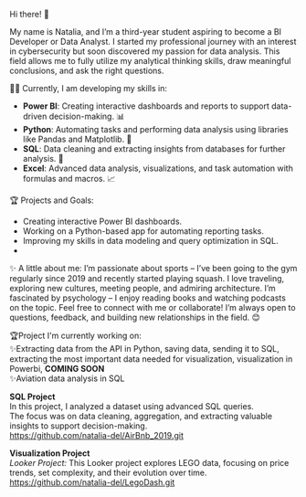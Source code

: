 Hi there! 👋

My name is Natalia, and I’m a third-year student aspiring to become a BI Developer or Data Analyst.
I started my professional journey with an interest in cybersecurity but soon discovered my passion for data analysis. 
This field allows me to fully utilize my analytical thinking skills, draw meaningful conclusions, and ask the right questions.

👩‍💻 Currently, I am developing my skills in:
- **Power BI**: Creating interactive dashboards and reports to support data-driven decision-making. 📊  
- **Python**: Automating tasks and performing data analysis using libraries like Pandas and Matplotlib. 🐍  
- **SQL**: Data cleaning and extracting insights from databases for further analysis. 💾  
- **Excel**: Advanced data analysis, visualizations, and task automation with formulas and macros. 📈  

🏆 Projects and Goals:
- Creating interactive Power BI dashboards.  
- Working on a Python-based app for automating reporting tasks.  
- Improving my skills in data modeling and query optimization in SQL.
- 

✨ A little about me:
I’m passionate about sports – I’ve been going to the gym regularly since 2019 and recently started playing squash.
I love traveling, exploring new cultures, meeting people, and admiring architecture.
I’m fascinated by psychology – I enjoy reading books and watching podcasts on the topic.
Feel free to connect with me or collaborate! I’m always open to questions, feedback, and building new relationships in the field. 😊  

🏆Project I'm currently working on:  
✨Extracting data from the API in Python, saving data, sending it to SQL, extracting the most important data needed for visualization, visualization in Powerbi, **COMING SOON**  
✨Aviation data analysis in SQL  

**SQL Project**  
In this project, I analyzed a dataset using advanced SQL queries.  
The focus was on data cleaning, aggregation, and extracting valuable insights to support decision-making.  
https://github.com/natalia-del/AirBnb_2019.git

**Visualization Project**   
*Looker Project:* 
This Looker project explores LEGO data, focusing on price trends, set complexity, and their evolution over time.  
https://github.com/natalia-del/LegoDash.git

